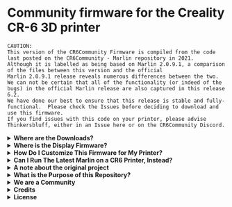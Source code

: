 # Community firmware for the Creality CR-6 3D printer

```
CAUTION:
This version of the CR6Community Firmware is compiled from the code last posted on the CR6Community - Marlin repository in 2021.
Although it is labelled as being based on Marlin 2.0.9.1, a comparison of the files between this version and the official
Marlin 2.0.9.1 release reveals numerous differences between the two.
We can not be certain that all of the functionality (or indeed of the bugs) in the official Marlin release are also captured in this release 6.2.
We have done our best to ensure that this release is stable and fully-functional.  Please check the Issues before deciding to download and use this firmware.
If you find issues with this code on your printer, please advise Thinkersbluff, either in an Issue here or on the CR6Community Discord.
```

<details>
<summary><strong>Where are the Downloads?</strong></summary>

To download a pre-release "bugfix" version of the pre-compiled firmware.bin for a CR6-SE or CR6-MAX printer in stock configuration, see [the LATEST BUGFIX RELEASE FILES folder](https://github.com/Thinkersbluff/CR6Community-Marlin_TB/tree/main/LATEST%20BUGFIX%20RELEASE%20FILES).  

To download the formally released firmware.bin for a CR6-SE or CR6-MAX printer in stock configuration, see the Assets section of the latest Release.

 
If your printer is a CR6-SE or CR-6-MAX in stock condition, you will see a .zip file whose name best describes your printer.
Download and extract that file, read any included notes, and flash the included firmware to your printer.
</details>

<details>
<summary><strong>Where is the Display Firmware?</strong></summary>
There is a copy of the DWIN_SET folder in the .zip file you download (unless your printer does not use the stock TFT). 

If you are upgrading your CR6Community motherboard firmware from v6.1 to v6.2, you have no display firmware changes to make.  
Version 6.2 of the motherboard firmware works with [the refactored v1.1.x display firmware.](https://github.com/CR6Community/CR-6-touchscreen)
 
If you are upgrading from Creality stock firmware to CR6Community v6.2, you should install the display firmware first for the most seamless experience as you then flash the motherboard.    

If you encounter problems installing the display firmware, try looking for help [here in the documentation:](https://cr6community-support-team.gitbook.io/cr6comm-touchscreen-refactored-firmware-docs/))
</details>

<details>
<summary><strong>How Do I Customize This Firmware for My Printer?</strong></summary>
You actually have 'too many' options for customizing this firmware for your own printer(s), and documenting all of the possibilities for all levels of comfort and expertise is just proving too confusing, not helpful.  

For users comfortable using VSCode, Platformio, and shell scripts, this firmware compiles the same way as any other Marlin release.  

To make customizing the firmware 'accessible' for the rest of us, Thinkersbluff has built and provided a gui-based desktop utility that enables you to customize your firmware with 'a few clicks.'
 - See the quick-start guide, to get started.  
 - Let us know how we could do better, in the Discussions.

For the latest guidance on how to build a customized firmware.bin file for your specific printer (e.g. with a higher max nozzle temperature), please read [docs/HELP/__QUICK_START_GUIDE.md](https://github.com/Thinkersbluff/CR6Community-Marlin_TB/blob/main/docs/HELP/__QUICK_START_GUIDE.md)
</details>

<details>
<summary><strong>Can I Run The Latest Marlin on a CR6 Printer, Instead?</strong></summary>
Yes, you can.  

### Option 1: Octoprint
You can use Octoprint as your display/control firmware and flash the latest Marlin to your printer motherboard.
You will not be able to use the stock firmware or Community Firmware to activate the t TFT any more, but that might not matter to you.

### Option 2: BTT TFT in LCD Mode
If you have a BTT SKR CR6 motherboard and a BTT TFT display, you might find that you can flash the current version of Marlin to your printer, and use it with the Marlin UI.

### Option 3: Use one of the Integrated Extui Interface Firmwares 
There are several 3rd party (external UI) options named in the code, but this Community Firmware is not one of them.

### Option 4: "Roll Your Own"
It looks like the DGUS-Reloaded display firmware for Marlin - one of the third-party firmwares for which an extui interface is still defined and maintained in the latest Marlin - was archived in 2022.
A bold "developer type" may be able to exploit that interface to integrate the CR6Community firmware with Marlin, just like the original project imagined...


_Please visit us on the Discord, or in the Discussions forum here, to let us know what you achieve, if you try any of the above options._
</details>

<details>
<summary><strong>A note about the original project</strong></summary>

The developers of the original CR6Community Firmware had hoped that the upstream Marlin3D team would merge their work back into the Marlin3D mainstream.
Unfortunately, the upstream developers pulled an early version of the project, just before the Community Firmware went therough a major refactoring.  By the time this code achieved its own feature enhancement goals, the GitHub Diff functionality could no longer support remerging the two streams.

Version 6.1 thus has become a dead-ended fork of Marlin, based on Marlin release 2.0.8.1.
Our development team had, however, also begun rebaselining to Marlin 2.9.0.1, when they stopped work back in 2021.
That code does not compile, and it contains a couple of bugs, but otherwise works fine with the refactored display firmware at version 1.1.

This project takes a snapshot of that work, fixes the bugs, and updates it to compile with the current versions of Platformio, VSCode, Git, and Python 3.12.3.
It also continues to use and extend the original accompanying test and development automation suite.
</details>

<details>
<summary><strong> What is the Purpose of this Repository?</strong></summary>

This fork of Marlin is meant for:

- Providing a stable version of the CR6 Community Firmware at version 6.2 (which is based on Marlin 2.0.9.1) for the CR-6 SE and MAX printers with Creality 4.5.2, 4.5.3 or 1.1.0.3 ERA motherboards or the [BTT SKR CR6](https://damsteen.nl/blog/2020/11/25/how-to-btt-skr-cr6-installation) motherboard
- Updating and documenting the accompanying development and test environment, to make it easier for non-programmers like Thinkersbluff who wish to support other printer variants.
</details>
<details>
<summary><strong>We are a Community</strong></summary>
## Community firmware support & communities

Get in touch with the original developers or Thinkersbluff! We [have our own Discord server](https://discord.gg/RKrxYy3Q9N).

This YouTube channel directly supports our CR6Community:

 - [Making Things Real 101 - CR6Community Support](https://youtube.com/@makingthingsreal101?feature=shared)

Other CR-6 communities exist:

- [Facebook independent CR-6 community](https://www.facebook.com/groups/cr6community)
- [Reddit /r/CR6](https://www.reddit.com/r/CR6/)

Communities hosted by Creality:

- [Official CR-6 user group](https://www.facebook.com/groups/CR6SECR6MAX)
- [Official Creality user group](https://www.facebook.com/groups/creality3dofficial)

Other communities:

- [Reddit /r/3dprinting](https://www.reddit.com/r/3dprinting/)

### General Marlin support

For general Marlin support, please check:

- [Marlin Documentation](http://marlinfw.org) - Official Marlin documentation
- [Marlin Discord](https://discord.gg/n5NJ59y) - Discuss issues with Marlin users and developers
- Facebook Group ["Marlin Firmware"](https://www.facebook.com/groups/1049718498464482/)
- RepRap.org [Marlin Forum](http://forums.reprap.org/list.php?415)
- Facebook Group ["Marlin Firmware for 3D Printers"](https://www.facebook.com/groups/3Dtechtalk/)
- [Marlin Configuration](https://www.youtube.com/results?search_query=marlin+configuration) on YouTube


## Reporting issues
- Please submit your questions and concerns in the [issue tracker](https://github.com/Thinkersbluff/CR6Community-Marlin_TB/issues)
- Submit **bug fixes** as pull requests to the current active default branch (`extui`)
- Follow the [coding standards](https://marlinfw.org/docs/development/coding_standards.html)
</details>

<details>
<summary><strong>Credits</strong></summary>

The current core CR-6 Community firmware dev team consists of:

 - Sebastiaan Dammann [[@Sebazzz](https://github.com/Sebazzz)] - Netherlands &nbsp; ([Donate](https://www.paypal.com/donate?hosted_button_id=YCH72S6WZQ5X4) ([Profile](https://www.paypal.com/paypalme/sebastiaandammann)) | [Website](https://damsteen.nl))
 - Juan Rodriguez [[@Nushio](https://github.com/Nushio)] - Mexico
 - Romain [[@grobux](https://github.com/grobux)] - France ([Donate](https://www.paypal.com/donate?hosted_button_id=CP2SAW4W9RBT4))
 - Nick Acker [[@nickacker](https://github.com/nickacker)] - USA
 - And more...

We stand on the shoulders of giants. Don't forget to send your love [upstream too](https://github.com/MarlinFirmware/Marlin)!
</details>

<details>
<summary><strong>License</strong></summary>

Marlin and the Creality CR-6 Community Firmware is published under the [GPL license](/LICENSE) because we believe in open development. The GPL comes with both rights and obligations. Whether you use Marlin firmware as the driver for your open or closed-source product, you must keep Marlin open, and you must provide your compatible Marlin source code to end users upon request. The most straightforward way to comply with the Marlin license is to make a fork of Marlin on Github, perform your modifications, and direct users to your modified fork.

While we can't prevent the use of this code in products (3D printers, CNC, etc.) that are closed source or crippled by a patent, we would prefer that you choose another firmware or, better yet, make your own.
</details>
